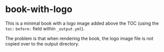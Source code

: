 # book-with-logo

This is a minimal book with a logo image added above the TOC (using the `toc:` `before:` field within `_output.yml`). 

The problem is that when rendering the book, the logo image file is not copied over to the output directory. 
